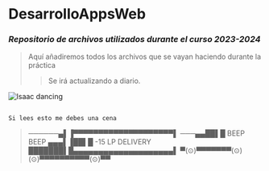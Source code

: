 DesarrolloAppsWeb
============================

### *Repositorio de archivos utilizados durante el curso 2023-2024*

> Aquí añadiremos todos los archivos que se vayan haciendo durante la práctica
> 
>> Se irá actualizando a diario. 

![Isaac dancing](https://media.tenor.com/WbX67_BJxDQAAAAC/the-binding-of-isaac-tboi.gif)

                                                                                                                                                                                                                                          Si lees esto me debes una cena
>──────▄▌▐▀▀▀▀▀▀▀▀▀▀▀▀▀▀▀▀▀▀▀▀▌
>───▄▄██▌█ BEEP BEEP
>▄▄▄▌▐██▌█ -15 LP DELIVERY
>███████▌█▄▄▄▄▄▄▄▄▄▄▄▄▄▄▄▄▄▄▄▄▌
>▀(⊙)▀▀▀▀▀▀▀(⊙)(⊙)▀▀▀▀▀▀▀▀▀▀(⊙)▀▀



 
 
